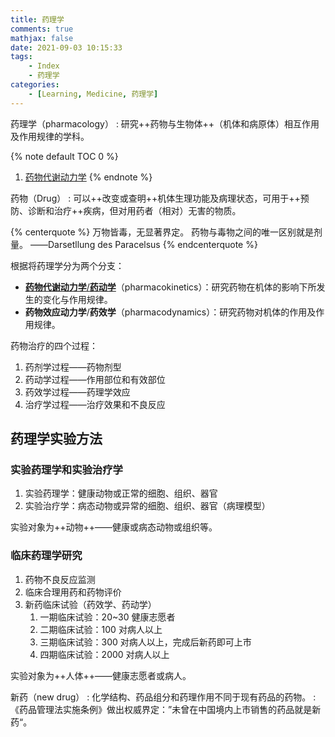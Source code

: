 ```yaml
---
title: 药理学
comments: true
mathjax: false
date: 2021-09-03 10:15:33
tags:
    - Index
    - 药理学
categories:
    - [Learning, Medicine, 药理学]
---
```


药理学（pharmacology）
: 研究++药物与生物体++（机体和病原体）相互作用及作用规律的学科。

<!--more-->

{% note default TOC 0 %}
1. <a href="{% post_path 药物代谢动力学 %}">药物代谢动力学</a>
{% endnote %}

药物（Drug）
: 可以++改变或查明++机体生理功能及病理状态，可用于++预防、诊断和治疗++疾病，但对用药者（相对）无害的物质。

{% centerquote %}
万物皆毒，无显著界定。
药物与毒物之间的唯一区别就是剂量。
——Darsetllung des Paracelsus
{% endcenterquote %}

根据将药理学分为两个分支：
- <a href="{% post_path 药物代谢动力学 %}">**药物代谢动力学**/**药动学**</a>（pharmacokinetics）：研究药物在机体的影响下所发生的变化与作用规律。
- **药物效应动力学**/**药效学**（pharmacodynamics）：研究药物对机体的作用及作用规律。

药物治疗的四个过程：
1. 药剂学过程——药物剂型
2. 药动学过程——作用部位和有效部位
3. 药效学过程——药理学效应
4. 治疗学过程——治疗效果和不良反应

## 药理学实验方法

### 实验药理学和实验治疗学

1. 实验药理学：健康动物或正常的细胞、组织、器官
2. 实验治疗学：病态动物或异常的细胞、组织、器官（病理模型）

实验对象为++动物++——健康或病态动物或组织等。

### 临床药理学研究

1. 药物不良反应监测
2. 临床合理用药和药物评价
3. 新药临床试验（药效学、药动学）
    1. 一期临床试验：20\~30 健康志愿者
    2. 二期临床试验：100 对病人以上
    3. 三期临床试验：300 对病人以上，完成后新药即可上市
    4. 四期临床试验：2000 对病人以上

实验对象为++人体++——健康志愿者或病人。

新药（new drug）
: 化学结构、药品组分和药理作用不同于现有药品的药物。
: 《药品管理法实施条例》做出权威界定：”未曾在中国境内上市销售的药品就是新药“。


